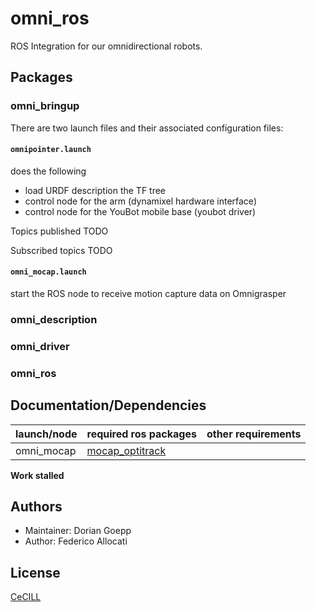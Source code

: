 # omni_ros
ROS Integration for our omnidirectional robots.

## Packages


### omni_bringup
There are two launch files and their associated configuration files:

#### `omnipointer.launch`
does the following
- load URDF description the TF tree
- control node for the arm (dynamixel hardware interface)
- control node for the YouBot mobile base (youbot driver)

Topics published
  TODO

Subscribed topics
  TODO

#### `omni_mocap.launch`
start the ROS node to receive motion capture data on Omnigrasper

### omni_description
### omni_driver
### omni_ros

## Documentation/Dependencies

| launch/node | required ros packages | other requirements |
| --- | --- | --- |
| omni_mocap | [mocap_optitrack](https://github.com/resibots/mocap_optitrack) | &nbsp;|

**Work stalled**

## Authors

- Maintainer: Dorian Goepp
- Author: Federico Allocati

## License

[CeCILL]

[CeCILL]: http://www.cecill.info/index.en.html